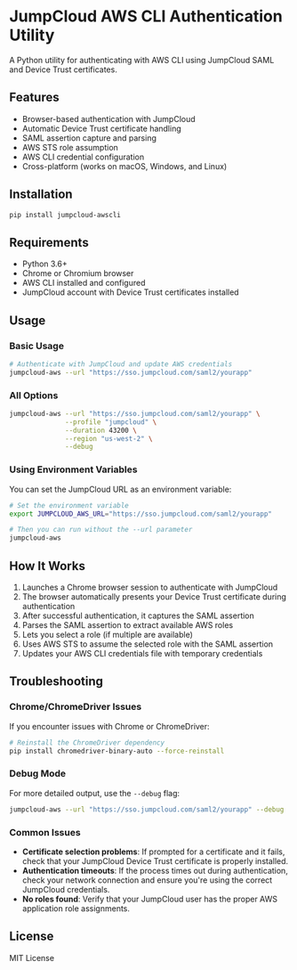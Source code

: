 # JumpCloud AWS CLI Authentication Utility

A Python utility for authenticating with AWS CLI using JumpCloud SAML and Device Trust certificates.

## Features

- Browser-based authentication with JumpCloud
- Automatic Device Trust certificate handling
- SAML assertion capture and parsing
- AWS STS role assumption
- AWS CLI credential configuration
- Cross-platform (works on macOS, Windows, and Linux)

## Installation

```bash
pip install jumpcloud-awscli
```

## Requirements

- Python 3.6+
- Chrome or Chromium browser
- AWS CLI installed and configured
- JumpCloud account with Device Trust certificates installed

## Usage

### Basic Usage

```bash
# Authenticate with JumpCloud and update AWS credentials
jumpcloud-aws --url "https://sso.jumpcloud.com/saml2/yourapp"
```

### All Options

```bash
jumpcloud-aws --url "https://sso.jumpcloud.com/saml2/yourapp" \
              --profile "jumpcloud" \
              --duration 43200 \
              --region "us-west-2" \
              --debug
```

### Using Environment Variables

You can set the JumpCloud URL as an environment variable:

```bash
# Set the environment variable
export JUMPCLOUD_AWS_URL="https://sso.jumpcloud.com/saml2/yourapp"

# Then you can run without the --url parameter
jumpcloud-aws
```

## How It Works

1. Launches a Chrome browser session to authenticate with JumpCloud
2. The browser automatically presents your Device Trust certificate during authentication
3. After successful authentication, it captures the SAML assertion 
4. Parses the SAML assertion to extract available AWS roles
5. Lets you select a role (if multiple are available)
6. Uses AWS STS to assume the selected role with the SAML assertion
7. Updates your AWS CLI credentials file with temporary credentials

## Troubleshooting

### Chrome/ChromeDriver Issues

If you encounter issues with Chrome or ChromeDriver:

```bash
# Reinstall the ChromeDriver dependency
pip install chromedriver-binary-auto --force-reinstall
```

### Debug Mode

For more detailed output, use the `--debug` flag:

```bash
jumpcloud-aws --url "https://sso.jumpcloud.com/saml2/yourapp" --debug
```

### Common Issues

- **Certificate selection problems**: If prompted for a certificate and it fails, check that your JumpCloud Device Trust certificate is properly installed.
- **Authentication timeouts**: If the process times out during authentication, check your network connection and ensure you're using the correct JumpCloud credentials.
- **No roles found**: Verify that your JumpCloud user has the proper AWS application role assignments.

## License

MIT License